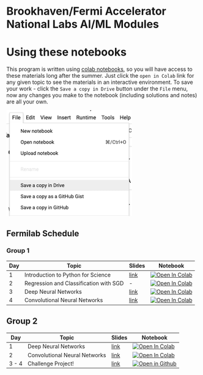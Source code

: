 # Brookhaven/Fermi Accelerator National Labs AI/ML Modules


# Using these notebooks 
This program is written using [colab notebooks](https://colab.research.google.com/notebooks/basic_features_overview.ipynb), so you will have access to these materials long after the summer. 
Just click the `open in Colab` link for any given topic to see the materials in an interactive environment. 
To save your work - click the `Save a copy in Drive` button under the `File` menu, now any changes you make to the notebook (including solutions and notes) are all your own. 

![An image showing the File menu in Google Colab. The "Save a copy in Drive" button is highlighted.](./resources/gdrive_save.png)

## Fermilab Schedule 

### Group 1 
| Day  | Topic | Slides | Notebook |
| ------------- |------------- |-------------| -------------|
| 1      | Introduction to Python for Science| [link](https://docs.google.com/presentation/d/1rTdhyjryut-woPliMeRFvXEILXpHkM_O_Q_Pz5nY2FI/edit?usp=sharing)     | [![Open In Colab](https://colab.research.google.com/assets/colab-badge.svg)](https://colab.research.google.com/github/BNL-Fermilab-RENEW/tutorials_2024/blob/main/01_Introduction/introduction.ipynb)     | | |
| 2      |Regression and Classification with SGD | -     | [![Open In Colab](https://colab.research.google.com/assets/colab-badge.svg)](https://colab.research.google.com/github/BNL-Fermilab-RENEW/tutorials_2024/blob/main/02_RegressionClassification/RegressionClassification.ipynb)     | | |
| 3      |Deep Neural Networks | [link](https://docs.google.com/presentation/d/15v2LebFvTTC0m4xNpE2EkzPe-RMwZb4GxQ3z4PW8Omw/edit?usp=sharing)     | [![Open In Colab](https://colab.research.google.com/assets/colab-badge.svg)](https://colab.research.google.com/github/BNL-Fermilab-RENEW/tutorials_2024/blob/main/05_DNN/DNN.ipynb)   | | |
| 4      |Convolutional Neural Networks | [link](https://docs.google.com/presentation/d/1GUPf2pCBxNch-KI--KSnxFP8LmAiqSc0HZLOeavULQw/edit?usp=sharing)    | [![Open In Colab](https://colab.research.google.com/assets/colab-badge.svg)](https://colab.research.google.com/github/BNL-Fermilab-RENEW/tutorials_2024/blob/main/06_CNN/Intro_CNN_Classifying_Galaxy_Mergers_2024.ipynb) 

## Group 2 

| Day  | Topic | Slides | Notebook |
| ------------- |------------- |-------------| -------------| 
| 1      |Deep Neural Networks | [link](https://docs.google.com/presentation/d/15v2LebFvTTC0m4xNpE2EkzPe-RMwZb4GxQ3z4PW8Omw/edit?usp=sharing)     | [![Open In Colab](https://colab.research.google.com/assets/colab-badge.svg)](https://colab.research.google.com/github/BNL-Fermilab-RENEW/tutorials_2024/blob/main/05_DNN/DNN.ipynb)    
| 2      |Convolutional Neural Networks | [link](https://docs.google.com/presentation/d/1GUPf2pCBxNch-KI--KSnxFP8LmAiqSc0HZLOeavULQw/edit?usp=sharing)    | [![Open In Colab](https://colab.research.google.com/assets/colab-badge.svg)](https://colab.research.google.com/github/BNL-Fermilab-RENEW/tutorials_2024/blob/main/06_CNN/Intro_CNN_Classifying_Galaxy_Mergers_2024.ipynb)     | | | 
| 3 - 4     |Challenge Project! | [link](https://docs.google.com/presentation/d/18po48vOW5kaHPABbzvpAna5_u3dYzQZmSrK84K0BYM0/edit?usp=sharing)     | [![Open in Github](https://icons8.com/icon/62856/github)](/07_Challenge/README.md)  | 
